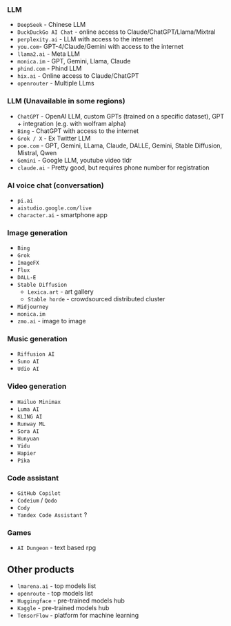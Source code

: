 ### LLM
* `DeepSeek` - Chinese LLM
* `DuckDuckGo AI Chat` - online access to Claude/ChatGPT/Llama/Mixtral
* `perplexity.ai` - LLM with access to the internet
* `you.com`- GPT-4/Claude/Gemini with access to the internet
* `llama2.ai` - Meta LLM
* `monica.im` - GPT, Gemini, Llama, Claude
* `phind.com` - Phind LLM
* `hix.ai` - Online access to Claude/ChatGPT
* `openrouter` - Multiple LLms

### LLM (Unavailable in some regions)
* `ChatGPT` - OpenAI LLM, custom GPTs (trained on a specific dataset), GPT + integration (e.g. with wolfram alpha)
* `Bing` - ChatGPT with access to the internet
* `Grok / X` - Ex Twitter LLM
* `poe.com` - GPT, Gemini, LLama, Claude, DALLE, Gemini, Stable Diffusion, Mistral, Qwen
* `Gemini` - Google LLM, youtube video tldr
* `claude.ai` - Pretty good, but requires phone number for registration

### AI voice chat (conversation)
* `pi.ai`
* `aistudio.google.com/live`
* `character.ai` - smartphone app

### Image generation
* `Bing`
* `Grok`
* `ImageFX`
* `Flux`
* `DALL-E`
* `Stable Diffusion`
    * `Lexica.art` - art gallery
    * `Stable horde` - crowdsourced distributed cluster
* `Midjourney`
* `monica.im`
* `zmo.ai` - image to image

### Music generation
* `Riffusion AI`
* `Suno AI`
* `Udio AI`

### Video generation
* `Hailuo Minimax`
* `Luma AI`
* `KLING AI`
* `Runway ML`
* `Sora AI`
* `Hunyuan`
* `Vidu`
* `Hapier`
* `Pika`

### Code assistant
* `GitHub Copilot`
* `Codeium` / `Qodo`
* `Cody`
* `Yandex Code Assistant` ?

### Games
* `AI Dungeon` - text based rpg

## Other products
* `lmarena.ai` - top models list
* `openroute` - top models list
* `Huggingface` - pre-trained models hub
* `Kaggle` - pre-trained models hub
* `TensorFlow` - platform for machine learning 